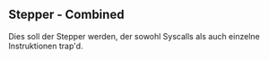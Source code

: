 ## Stepper - Combined

Dies soll der Stepper werden, der sowohl Syscalls als auch einzelne Instruktionen trap'd.